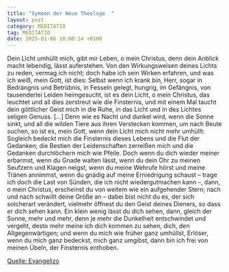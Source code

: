 ```yaml
---
title: "Symeon der Neue Theologe  "
layout: post
category: MEDITATIO
tag: MEDITATIO
date: 2025-01-06 10:00:14 +0100
---
```

Dein Licht umhüllt mich, gibt mir Leben, o mein Christus, denn dein Anblick macht lebendig, lässt auferstehen. Von den Wirkungsweisen deines Lichts zu reden, vermag ich nicht; doch habe ich sein Wirken erfahren, und was ich weiß, mein Gott, ist dies: Selbst wenn ich krank bin, Herr, sogar in Bedrängnis und Betrübnis, in Fesseln gelegt, hungrig, im Gefängnis, von tausenderlei Leiden heimgesucht, ist es dein Licht, o mein Christus, das leuchtet und all dies zerstreut wie die Finsternis, und mit einem Mal taucht dein göttlicher Geist mich in die Ruhe, in das Licht und in des Lichtes seligen Genuss.<!--more--> […]
Denn wie es Nacht und dunkel wird, wenn die Sonne sinkt, und all die wilden Tiere aus ihren Verstecken kommen, um nach Beute suchen, so ist es, mein Gott, wenn dein Licht mich nicht mehr umhüllt: Sogleich bedeckt mich die Finsternis dieses Lebens und die Flut der Gedanken; die Bestien der Leidenschaften zerreißen mich und die Gedanken durchlöchern mich wie Pfeile.
Doch wenn du dich wieder meiner erbarmst, wenn du Gnade walten lässt, wenn du dein Ohr zu meinen Seufzern und Klagen neigst, wenn du meine Wehrufe hörst und meine Tränen annimmst, wenn du gnädig auf meine Erniedrigung schaust – trage ich doch die Last von Sünden, die ich nicht wiedergutmachen kann –, dann, o mein Christus, erscheinst du von weitem wie ein aufgehender Stern; nach und nach schwillt deine Größe an – dabei bist nicht du es, der sich solcherart verändert, vielmehr öffnest du den Geist deines Dieners, so dass er dich sehen kann.
Ein klein wenig lässt du dich sehen, dann, gleich der Sonne, mehr und mehr, denn je mehr die Dunkelheit entschwindet und vergeht, desto mehr meine ich dich kommen zu sehen, dich, den Allgegenwärtigen; und wenn du mich wie früher ganz umhüllst, Erlöser, wenn du mich ganz bedeckst, mich ganz umgibst, dann bin ich frei von meinen Übeln, der Finsternis enthoben.


[Quelle: Evangelizo](https://evangeliumtagfuertag.org/DE/gospel)